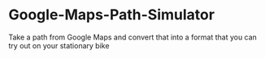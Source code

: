 # Google-Maps-Path-Simulator
Take a path from Google Maps and convert that into a format that you can try out on your stationary bike
